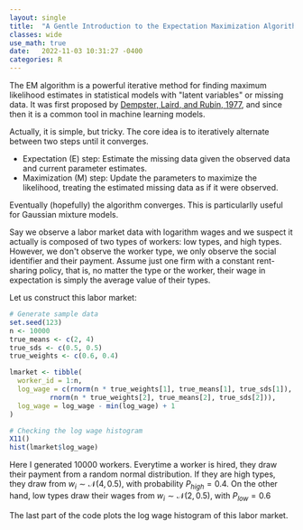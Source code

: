 ```yaml
---
layout: single
title:  "A Gentle Introduction to the Expectation Maximization Algorithm"
classes: wide
use_math: true
date:   2022-11-03 10:31:27 -0400
categories: R
---
```


The EM algorithm is a powerful iterative method for finding maximum likelihood estimates in statistical models with "latent variables" or missing data. It was first proposed by [Dempster, Laird, and Rubin, 1977](https://rss.onlinelibrary.wiley.com/doi/abs/10.1111/j.2517-6161.1977.tb01600.x?casa_token=a4oDLWp6MQQAAAAA%3AFERMoGtYF9u5EmMI9VScUGrfJ5VG05FGRKEoQ_5Gkg9VKHDQrclfHMhb0qzGM3GbkQ2RtbVUNQ-t3yyG), and since then it is a common tool in machine learning models.

Actually, it is simple, but tricky. The core idea is to iteratively alternate between two steps until it converges.

- Expectation (E) step: Estimate the missing data given the observed data and current parameter estimates.
- Maximization (M) step: Update the parameters to maximize the likelihood, treating the estimated missing data as if it were observed.

Eventually (hopefully) the algorithm converges. This is particularlly useful for Gaussian mixture models. 

Say we observe a labor market data with logarithm wages and we suspect it actually is composed of two types of workers: low types, and high types. However, we don't observe the worker type, we only observe the social identifier and their payment. Assume just one firm with a constant rent-sharing policy, that is, no matter the type or the worker, their wage in expectation is simply the average value of their types.

Let us construct this labor market:

```r
# Generate sample data
set.seed(123)
n <- 10000
true_means <- c(2, 4)
true_sds <- c(0.5, 0.5)
true_weights <- c(0.6, 0.4)

lmarket <- tibble(
  worker_id = 1:n,
  log_wage = c(rnorm(n * true_weights[1], true_means[1], true_sds[1]),
          rnorm(n * true_weights[2], true_means[2], true_sds[2])),
  log_wage = log_wage - min(log_wage) + 1
)

# Checking the log wage histogram
X11()
hist(lmarket$log_wage)
```

Here I generated 10000 workers. Everytime a worker is hired, they draw their payment from a random normal distribution. If they are high types, they draw from $w_i \sim \mathcal{N}(4 , 0.5)$, with probability $P_{high} = 0.4$. On the other hand, low types draw their wages from $w_i \sim \mathcal{N}(2 , 0.5)$, with $P_{low} = 0.6$

The last part of the code plots the log wage histogram of this labor market.

